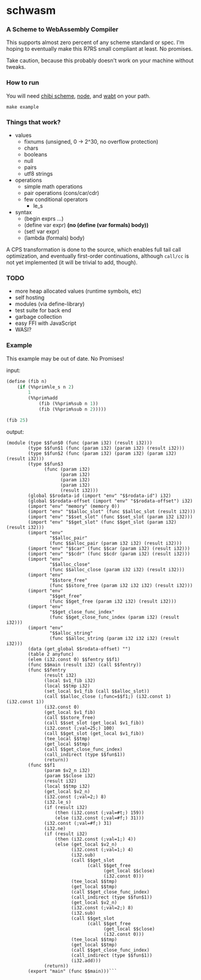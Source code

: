 # schwasm

### A Scheme to WebAssembly Compiler

This supports almost zero percent of any scheme standard or spec. I'm hoping to eventually make this R7RS small compliant at least. No promises.

Take caution, because this probably doesn't work on your machine without tweaks.

### How to run

You will need [chibi scheme](https://github.com/ashinn/chibi-scheme/), [node](https://nodejs.org), and [wabt](https://github.com/WebAssembly/wabt) on your path.

```
make example

```

### Things that work?

- values
    - fixnums (unsigned, 0 -> 2^30, no overflow protection)
    - chars
    - booleans
    - null
    - pairs
    - utf8 strings
- operations
    - simple math operations
    - pair operations (cons/car/cdr)
    - few conditional operators
        - le_s
- syntax
    - (begin exprs ...)
    - (define var expr) **(no (define (var formals) body))**
    - (set! var expr)
    - (lambda (formals) body)

A CPS transformation is done to the source, which enables full tail call optimization, and eventually first-order continuations, although `call/cc` is not yet implemented (it will be trivial to add, though).

### TODO

- more heap allocated values (runtime symbols, etc)
- self hosting
- modules (via define-library)
- test suite for back end
- garbage collection
- easy FFI with JavaScript
- WASI?

### Example

This example may be out of date. No Promises!

input:

```scheme
(define (fib n)
    (if (%%prim%le_s n 2)
        1
        (%%prim%add 
            (fib (%%prim%sub n 1)) 
            (fib (%%prim%sub n 2)))))

(fib 25)
```

output:

```wat
(module (type $$fun$0 (func (param i32) (result i32)))
        (type $$fun$1 (func (param i32) (param i32) (result i32)))
        (type $$fun$2 (func (param i32) (param i32) (param i32) (result i32)))
        (type $$fun$3
              (func (param i32)
                    (param i32)
                    (param i32)
                    (param i32)
                    (result i32)))
        (global $$rodata-id (import "env" "$$rodata-id") i32)
        (global $$rodata-offset (import "env" "$$rodata-offset") i32)
        (import "env" "memory" (memory 0))
        (import "env" "$$alloc_slot" (func $$alloc_slot (result i32)))
        (import "env" "$$set_slot" (func $$set_slot (param i32 i32)))
        (import "env" "$$get_slot" (func $$get_slot (param i32) (result i32)))
        (import "env"
                "$$alloc_pair"
                (func $$alloc_pair (param i32 i32) (result i32)))
        (import "env" "$$car" (func $$car (param i32) (result i32)))
        (import "env" "$$cdr" (func $$cdr (param i32) (result i32)))
        (import "env"
                "$$alloc_close"
                (func $$alloc_close (param i32 i32) (result i32)))
        (import "env"
                "$$store_free"
                (func $$store_free (param i32 i32 i32) (result i32)))
        (import "env"
                "$$get_free"
                (func $$get_free (param i32 i32) (result i32)))
        (import "env"
                "$$get_close_func_index"
                (func $$get_close_func_index (param i32) (result i32)))
        (import "env"
                "$$alloc_string"
                (func $$alloc_string (param i32 i32 i32) (result i32)))
        (data (get_global $$rodata-offset) "")
        (table 2 anyfunc)
        (elem (i32.const 0) $$fentry $$f1)
        (func $$main (result i32) (call $$fentry))
        (func $$fentry
              (result i32)
              (local $v1_fib i32)
              (local $$tmp i32)
              (set_local $v1_fib (call $$alloc_slot))
              (call $$alloc_close (;func=$$f1;) (i32.const 1) (i32.const 1))
              (i32.const 0)
              (get_local $v1_fib)
              (call $$store_free)
              (call $$set_slot (get_local $v1_fib))
              (i32.const (;val=25;) 100)
              (call $$get_slot (get_local $v1_fib))
              (tee_local $$tmp)
              (get_local $$tmp)
              (call $$get_close_func_index)
              (call_indirect (type $$fun$1))
              (return))
        (func $$f1
              (param $v2_n i32)
              (param $$close i32)
              (result i32)
              (local $$tmp i32)
              (get_local $v2_n)
              (i32.const (;val=2;) 8)
              (i32.le_s)
              (if (result i32)
                  (then (i32.const (;val=#t;) 159))
                  (else (i32.const (;val=#f;) 31)))
              (i32.const (;val=#f;) 31)
              (i32.ne)
              (if (result i32)
                  (then (i32.const (;val=1;) 4))
                  (else (get_local $v2_n)
                        (i32.const (;val=1;) 4)
                        (i32.sub)
                        (call $$get_slot
                              (call $$get_free
                                    (get_local $$close)
                                    (i32.const 0)))
                        (tee_local $$tmp)
                        (get_local $$tmp)
                        (call $$get_close_func_index)
                        (call_indirect (type $$fun$1))
                        (get_local $v2_n)
                        (i32.const (;val=2;) 8)
                        (i32.sub)
                        (call $$get_slot
                              (call $$get_free
                                    (get_local $$close)
                                    (i32.const 0)))
                        (tee_local $$tmp)
                        (get_local $$tmp)
                        (call $$get_close_func_index)
                        (call_indirect (type $$fun$1))
                        (i32.add)))
              (return))
        (export "main" (func $$main)))```
